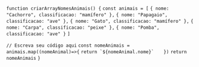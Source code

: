 ```function criarArrayNomesAnimais() {```
    ```const animais = [```
      ```{ nome: "Cachorro", classificacao: "mamífero" },```
      ```{ nome: "Papagaio", classificacao: "ave" },```
      ```{ nome: "Gato", classificacao: "mamífero" },```
      ```{ nome: "Carpa", classificacao: "peixe" },```
      ```{ nome: "Pomba", classificacao: "ave" }```
    ```]```

 ```// Escreva seu código aqui```
    ```const nomeAnimais = animais.map((nomeAnimal)=>{```
      ```return `${nomeAnimal.nome}`   ``` 
    ```})```
    ```return nomeAnimais```
```}```